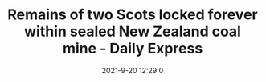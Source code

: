 ---
"title": "Remains of two Scots locked forever within sealed New Zealand coal mine - Daily Express"
"date": "2021-9-20 12:29:0"
"feed_name": "GOOGLENEWSMINING"
"feed_website": "https://news.google.com/search?q=mining%2Bincident&hl=en-US&gl=US&ceid=US:en"
"feed_rss": "https://news.google.com/rss/search?q=mining%2Bincident&hl=en-US&gl=US&ceid=US:en"
"link": "https://www.express.co.uk/news/world/1493834/scotland-news-men-died-new-zealand-sealed-forever-pike-river-mine"
"file": "_posts/2021-1-1-06c1957c77694d1c23407e94e5abce82b7fafc58.md"
"accident": "0"
"drilling": "0"
"dead": "0"
"injured": "0"
"where": "unknown site"
---